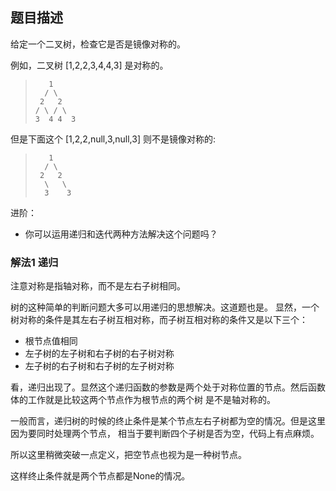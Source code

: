 ## 题目描述
给定一个二叉树，检查它是否是镜像对称的。

例如，二叉树 [1,2,2,3,4,4,3] 是对称的。
>```
>    1
>   / \
>  2   2
> / \ / \
>3  4 4  3
>```
>
但是下面这个 [1,2,2,null,3,null,3] 则不是镜像对称的:
>```
>    1
>   / \
>  2   2
>   \   \
>   3    3
>```

进阶：
- 你可以运用递归和迭代两种方法解决这个问题吗？

### 解法1 递归
注意对称是指轴对称，而不是左右子树相同。

树的这种简单的判断问题大多可以用递归的思想解决。这道题也是。
显然，一个树对称的条件是其左右子树互相对称，而子树互相对称的条件又是以下三个：
- 根节点值相同
- 左子树的左子树和右子树的右子树对称
- 左子树的右子树和右子树的左子树对称

看，递归出现了。显然这个递归函数的参数是两个处于对称位置的节点。然后函数体的工作就是比较这两个节点作为根节点的两个树
是不是轴对称的。

一般而言，递归树的时候的终止条件是某个节点左右子树都为空的情况。但是这里因为要同时处理两个节点，
相当于要判断四个子树是否为空，代码上有点麻烦。

所以这里稍微突破一点定义，把空节点也视为是一种树节点。

这样终止条件就是两个节点都是None的情况。